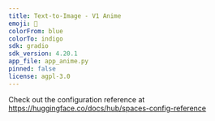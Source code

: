 ```yaml
---
title: Text-to-Image - V1 Anime
emoji: 👀
colorFrom: blue
colorTo: indigo
sdk: gradio
sdk_version: 4.20.1
app_file: app_anime.py
pinned: false
license: agpl-3.0
---
```


Check out the configuration reference at https://huggingface.co/docs/hub/spaces-config-reference
